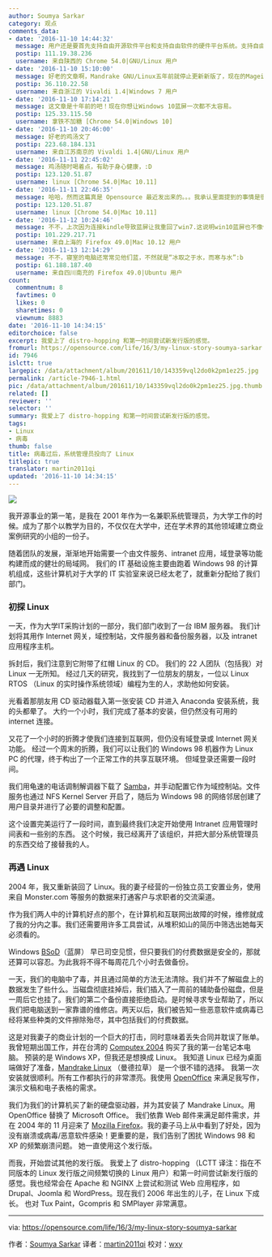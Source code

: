 ```yaml
---
author: Soumya Sarkar
category: 观点
comments_data:
- date: '2016-11-10 14:44:32'
  message: 用户还是要首先支持自由开源软件平台和支持自由软件的硬件平台系统。支持自由开源软件就是争取自己失去的用户自由和权利！！！
  postip: 111.19.38.236
  username: 来自陕西的 Chrome 54.0|GNU/Linux 用户
- date: '2016-11-10 15:10:00'
  message: 好老的文章啊，Mandrake GNU/Linux五年前就停止更新新版了，现在的Mageia GNU/Linux是这个项目的继承者，我尝试过Mageia，原汁原味的法兰西风情，默认KDE桌面，很华丽、流畅、友善的发行版，可喜对中文支持不是很友好，需要比较多的折腾，有兴趣的同学可以加入他们的中文本地化项目~
  postip: 36.110.22.58
  username: 来自浙江的 Vivaldi 1.4|Windows 7 用户
- date: '2016-11-10 17:14:21'
  message: 这文章是十年前的吧！现在你想让Windows 10蓝屏一次都不太容易。
  postip: 125.33.115.50
  username: 拿铁不加糖 [Chrome 54.0|Windows 10]
- date: '2016-11-10 20:46:00'
  message: 好老的鸡汤文了
  postip: 223.68.184.131
  username: 来自江苏南京的 Vivaldi 1.4|GNU/Linux 用户
- date: '2016-11-11 22:45:02'
  message: 鸡汤随时喝着点，有助于身心健康，:D
  postip: 123.120.51.87
  username: linux [Chrome 54.0|Mac 10.11]
- date: '2016-11-11 22:46:35'
  message: 哈哈，然而这篇真是 Opensource 最近发出来的。。。我承认里面提到的事情是很古老了。。
  postip: 123.120.51.87
  username: linux [Chrome 54.0|Mac 10.11]
- date: '2016-11-12 10:24:46'
  message: 不不，上次因为连接kindle导致蓝屏让我重回了win7.这说明win10蓝屏也不像你说的那样不太容易。
  postip: 101.229.217.71
  username: 来自上海的 Firefox 49.0|Mac 10.12 用户
- date: '2016-11-13 12:14:29'
  message: 不不，寝室的电脑还常常见他们蓝，不然就是“冰取之于水，而寒与水”:b
  postip: 61.188.187.40
  username: 来自四川南充的 Firefox 49.0|Ubuntu 用户
count:
  commentnum: 8
  favtimes: 0
  likes: 0
  sharetimes: 0
  viewnum: 8883
date: '2016-11-10 14:34:15'
editorchoice: false
excerpt: 我爱上了 distro-hopping 和第一时间尝试新发行版的感觉。
fromurl: https://opensource.com/life/16/3/my-linux-story-soumya-sarkar
id: 7946
islctt: true
largepic: /data/attachment/album/201611/10/143359vql2do0k2pm1ez25.jpg
permalink: /article-7946-1.html
pic: /data/attachment/album/201611/10/143359vql2do0k2pm1ez25.jpg.thumb.jpg
related: []
reviewer: ''
selector: ''
summary: 我爱上了 distro-hopping 和第一时间尝试新发行版的感觉。
tags:
- Linux
- 病毒
thumb: false
title: 病毒过后，系统管理员投向了 Linux
titlepic: true
translator: martin2011qi
updated: '2016-11-10 14:34:15'
---
```


![](/data/attachment/album/201611/10/143359vql2do0k2pm1ez25.jpg)


我开源事业的第一笔，是我在 2001 年作为一名兼职系统管理员，为大学工作的时候。成为了那个以教学为目的，不仅仅在大学中，还在学术界的其他领域建立商业案例研究的小组的一份子。


随着团队的发展，渐渐地开始需要一个由文件服务、intranet 应用，域登录等功能构建而成的健壮的局域网。 我们的 IT 基础设施主要由跑着 Windows 98 的计算机组成，这些计算机对于大学的 IT 实验室来说已经太老了，就重新分配给了我们部门。


### 初探 Linux


一天，作为大学IT采购计划的一部分，我们部门收到了一台 IBM 服务器。 我们计划将其用作 Internet 网关，域控制站，文件服务器和备份服务器，以及 intranet 应用程序主机。


拆封后，我们注意到它附带了红帽 Linux 的 CD。 我们的 22 人团队（包括我）对 Linux 一无所知。 经过几天的研究，我找到了一位朋友的朋友，一位以 Linux RTOS （Linux 的实时操作系统领域）编程为生的人，求助他如何安装。


光看着那朋友用 CD 驱动器载入第一张安装 CD 并进入 Anaconda 安装系统，我的头都晕了。 大约一个小时，我们完成了基本的安装，但仍然没有可用的 internet 连接。


又花了一个小时的折腾才使我们连接到互联网，但仍没有域登录或 Internet 网关功能。 经过一个周末的折腾，我们可以让我们的 Windows 98 机器作为 Linux PC 的代理，终于构出了一个正常工作的共享互联环境。 但域登录还需要一段时间。


我们用龟速的电话调制解调器下载了 [Samba](https://www.samba.org/)，并手动配置它作为域控制站。文件服务也通过 NFS Kernel Server 开启了，随后为 Windows 98 的网络邻居创建了用户目录并进行了必要的调整和配置。


这个设置完美运行了一段时间，直到最终我们决定开始使用 Intranet 应用管理时间表和一些别的东西。 这个时候，我已经离开了该组织，并把大部分系统管理员的东西交给了接替我的人。


### 再遇 Linux


2004 年，我又重新装回了 Linux。我的妻子经营的一份独立员工安置业务，使用来自 Monster.com 等服务的数据来打通客户与求职者的交流渠道。


作为我们两人中的计算机好点的那个，在计算机和互联网出故障的时候，维修就成了我的分内之事。我们还需要用许多工具尝试，从堆积如山的简历中筛选出她每天必须看的。


Windows [BSoD](https://en.wikipedia.org/wiki/Blue_Screen_of_Death)（蓝屏） 早已司空见惯，但只要我们的付费数据是安全的，那就还算可以容忍。为此我将不得不每周花几个小时去做备份。


一天，我们的电脑中了毒，并且通过简单的方法无法清除。我们并不了解磁盘上的数据发生了些什么。当磁盘彻底挂掉后，我们插入了一周前的辅助备份磁盘，但是一周后它也挂了。我们的第二个备份直接拒绝启动。是时候寻求专业帮助了，所以我们把电脑送到一家靠谱的维修店。两天以后，我们被告知一些恶意软件或病毒已经将某些种类的文件擦除殆尽，其中包括我们的付费数据。


这是对我妻子的商业计划的一个巨大的打击，同时意味着丢失合同并耽误了账单。我曾短期出国工作，并在台湾的 [Computex 2004](https://en.wikipedia.org/wiki/Computex_Taipei) 购买了我的第一台笔记本电脑。 预装的是 Windows XP，但我还是想换成 Linux。 我知道 Linux 已经为桌面端做好了准备，[Mandrake Linux](https://en.wikipedia.org/wiki/Mandriva_Linux) （曼德拉草） 是一个很不错的选择。 我第一次安装就很顺利。所有工作都执行的非常漂亮。我使用 [OpenOffice](http://www.openoffice.org/) 来满足我写作，演示文稿和电子表格的需求。


我们为我们的计算机买了新的硬盘驱动器，并为其安装了 Mandrake Linux。用 OpenOffice 替换了 Microsoft Office。 我们依靠 Web 邮件来满足邮件需求，并在 2004 年的 11 月迎来了 [Mozilla Firefox](https://www.mozilla.org/en-US/firefox/new/)。我的妻子马上从中看到了好处，因为没有崩溃或病毒/恶意软件感染！更重要的是，我们告别了困扰 Windows 98 和 XP 的频繁崩溃问题。 她一直使用这个发行版。


而我，开始尝试其他的发行版。 我爱上了 distro-hopping （LCTT 译注：指在不同版本的 Linux 发行版之间频繁切换的 Linux 用户）和第一时间尝试新发行版的感觉。我也经常会在 Apache 和 NGINX 上尝试和测试 Web 应用程序，如 Drupal、Joomla 和 WordPress。现在我们 2006 年出生的儿子，在 Linux 下成长。 也对 Tux Paint，Gcompris 和 SMPlayer 非常满意。




---


via: <https://opensource.com/life/16/3/my-linux-story-soumya-sarkar>


作者：[Soumya Sarkar](https://opensource.com/users/ssarkarhyd) 译者：[martin2011qi](https://github.com/martin2011qi) 校对：[wxy](https://github.com/wxy)
